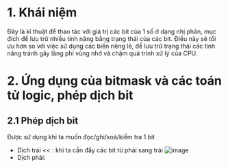 # 1. Khái niệm
  Đây là kĩ thuật để thao tác với giá trị các bit của 1 số ở dạng nhị phân, mục đích để lưu trữ
  nhiều tính năng bằng trạng thái của các bit. Điều này sẽ tối ưu hơn so với việc sử dụng các biến
  riêng lẽ, để lưu trữ trạng thái các tính năng tránh gây lãng phí vùng nhớ và chậm quá trình xử lý
  của CPU.
# 2. Ứng dụng của bitmask và các toán tử logic, phép dịch bit
## 2.1 Phép dịch bit
  Được sử dụng khi ta muốn đọc/ghi/xoá/kiểm tra 1 bit
  + Dịch trái << : khi ta cần đẩy các bit từ phải sang trái
![image](https://github.com/user-attachments/assets/362ee055-e494-428d-a98d-eab40de8eab9)
  + Dịch phải:
